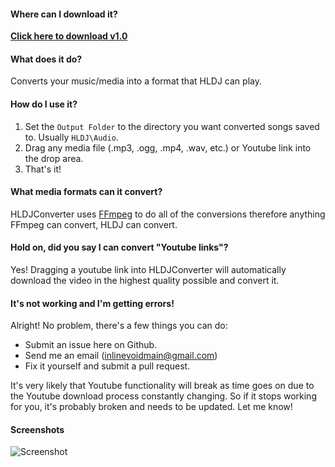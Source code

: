#### Where can I download it?
**[Click here to download v1.0](https://github.com/inlinevoid/HLDJConverter/releases/download/1.0/HLDJConverter.zip)**

#### What does it do?
Converts your music/media into a format that HLDJ can play.

#### How do I use it?
1. Set the `Output Folder` to the directory you want converted songs saved to.  Usually `HLDJ\Audio`.
2. Drag any media file (.mp3, .ogg, .mp4, .wav, etc.) or Youtube link into the drop area.
3. That's it!

#### What media formats can it convert?
HLDJConverter uses [FFmpeg](https://www.ffmpeg.org/general.html#Audio-Codecs) to do all of the conversions therefore anything FFmpeg can convert, HLDJ can convert.

#### Hold on, did you say I can convert "Youtube links"?
Yes! Dragging a youtube link into HLDJConverter will automatically download the video in the highest quality possible and convert it.

#### It's not working and I'm getting errors!
Alright!  No problem, there's a few things you can do:
* Submit an issue here on Github.
* Send me an email (inlinevoidmain@gmail.com)
* Fix it yourself and submit a pull request.

It's very likely that Youtube functionality will break as time goes on due to the Youtube download process constantly changing.  So if it stops working for you, it's probably broken and needs to be updated.  Let me know!

#### Screenshots
![Screenshot](http://i.imgur.com/h77YRC9.png)
